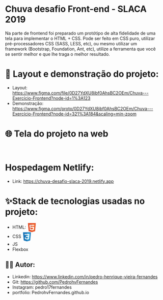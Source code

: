 # Chuva desafio Front-end - SLACA 2019

Na parte de frontend foi preparado um protótipo de alta fidelidade de uma tela para implementar o HTML + CSS. Pode ser feito em CSS puro, 
utilizar pré-processadores CSS (SASS, LESS, etc), ou mesmo utilizar um framework (Bootstrap, Foundation, Ant, etc), utilize a ferramenta 
que você se sentir melhor e que lhe traga o melhor resultado.

# 🔖 Layout e demonstração do projeto:
- Layout: https://www.figma.com/file/0D27YdXU8ibf0AhsBC2OEm/Chuva---Exercício-Frontend?node-id=1%3A123
- Demonstração: https://www.figma.com/proto/0D27YdXU8ibf0AhsBC2OEm/Chuva---Exercício-Frontend?node-id=321%3A184&scaling=min-zoom

# 🌐 Tela do projeto na web
  <img height="450" src="">

# Hospedagem Netlify: 

- Link: https://chuva-desafio-slaca-2019.netlify.app

# ✨Stack de tecnologias usadas no projeto:

- HTML: <img align="center" height="30" src="https://raw.githubusercontent.com/devicons/devicon/master/icons/html5/html5-original.svg">
- CSS <img align="center" height="30" src="https://raw.githubusercontent.com/devicons/devicon/master/icons/css3/css3-original.svg">
- JS
- Flexbox

## 👨‍💻 Autor:
- Linkedin: https://www.linkedin.com/in/pedro-henrique-vieira-fernandes
- Git: https://github.com/PedrohvFernandes
- Instagram: pedro17fernandes
- portfolio: PedrohvFernandes.github.io